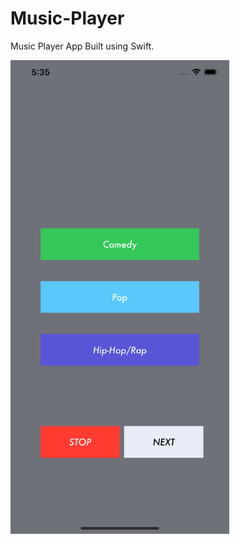 # Music-Player
Music Player App Built using Swift.

<img src="https://github.com/Mansourx/Music-Player/blob/master/MusicPlayer/music-player.png" width=350>
